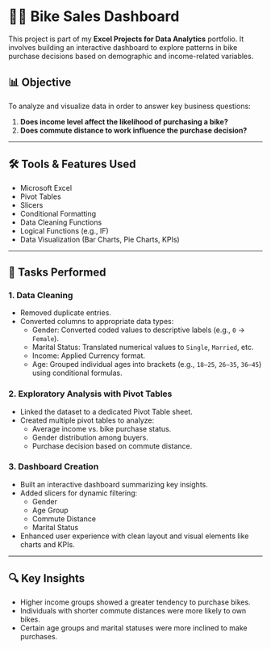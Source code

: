 # 🚴‍♂️ Bike Sales Dashboard

This project is part of my **Excel Projects for Data Analytics** portfolio. It involves building an interactive dashboard to explore patterns in bike purchase decisions based on demographic and income-related variables.

## 📊 Objective

To analyze and visualize data in order to answer key business questions:

1. **Does income level affect the likelihood of purchasing a bike?**
2. **Does commute distance to work influence the purchase decision?**

---

## 🛠 Tools & Features Used

- Microsoft Excel
- Pivot Tables
- Slicers
- Conditional Formatting
- Data Cleaning Functions
- Logical Functions (e.g., IF)
- Data Visualization (Bar Charts, Pie Charts, KPIs)

---

## 🔧 Tasks Performed

### 1. **Data Cleaning**
- Removed duplicate entries.
- Converted columns to appropriate data types:
  - Gender: Converted coded values to descriptive labels (e.g., `0` → `Female`).
  - Marital Status: Translated numerical values to `Single`, `Married`, etc.
  - Income: Applied Currency format.
  - Age: Grouped individual ages into brackets (e.g., `18–25`, `26–35`, `36–45`) using conditional formulas.

### 2. **Exploratory Analysis with Pivot Tables**
- Linked the dataset to a dedicated Pivot Table sheet.
- Created multiple pivot tables to analyze:
  - Average income vs. bike purchase status.
  - Gender distribution among buyers.
  - Purchase decision based on commute distance.

### 3. **Dashboard Creation**
- Built an interactive dashboard summarizing key insights.
- Added slicers for dynamic filtering:
  - Gender
  - Age Group
  - Commute Distance
  - Marital Status
- Enhanced user experience with clean layout and visual elements like charts and KPIs.

---

## 🔍 Key Insights

- Higher income groups showed a greater tendency to purchase bikes.
- Individuals with shorter commute distances were more likely to own bikes.
- Certain age groups and marital statuses were more inclined to make purchases.



